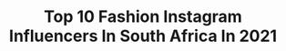 ---
title: Top 10 Fashion Instagram Influencers In South Africa In 2021
description: >-
  Find top fashion Instagram influencers in South Africa in 2021. Most popular hashtags: #sponsored #mrpmystyle #menstreetstyle.
platform: Instagram
hits: 245
text_top: Discover the top-rated Instagram influencers on inBeat.
text_bottom: Our database holds 245 Instagram influencers like this in South Africa for you to connect with.
profiles:
  - username: "ismaeelbagus"
    fullname: >-
      Ismaeel Bagus
    bio: >-
      Fashion | Photography | Lifestyle 📍Cape Town, South Africa 📸 @flashmeishi 📨 ismaeelbagus@gmail.com ...🧵 Be part of the change ⤵️
    location: "South Africa"
    followers: 3847
    engagement: 2504
    commentsToLikes: 0.114857
    id: ck136233x4dks0i19e0kr7qsm
    verified: false
    hashtags: "#celebratemzansi, #bts, #supportlocalbusiness, #iykyk"
  - username: "siya_hashe"
    fullname: >-
      Siyamthanda Hashe 🤍
    bio: >-
      Beauty, Fashion & Lifestyle 📍Cape Town 📚👩🏽‍🎓 Chair: @amaqhawekazi_ec 💎
    location: "South Africa"
    followers: 6126
    engagement: 1791
    commentsToLikes: 0.083913
    id: ckaoziugtm2q40i78y3toxzf0
    verified: false
    hashtags: "#blackouttuesday"
  - username: "zeenatkh_"
    fullname: >-
      Zeenat Khan
    bio: >-
      • Email : info@curativeconcepts.com • Stylist @rogue_styling •@damodelmanagement •Fashion|Fitness|Food •UCT Bcom graduate
    location: "South Africa"
    followers: 9452
    engagement: 1046
    commentsToLikes: 0.202621
    id: ck5zt80vuzwqc0i140ooagtz6
    verified: false
    hashtags: "#rocolove, #rocofamous, #strangerthings, #iconixza"
  - username: "txshriq"
    fullname: >-
      tashriq 🧿
    bio: >-
      he/him fashion student 18 | durban, south africa
    location: "South Africa"
    followers: 5151
    engagement: 2919
    commentsToLikes: 0.199956
    id: ckap8rm6spkdg0i78v6ljb65s
    verified: false
    hashtags: "#quarantine, #lockdown, #valentinesday, #superbman"
  - username: "mattejacobs"
    fullname: >-
      Matte Jacobs
    bio: >-
      Cape Town @20modelmanagement Johannesburg @syncmodels_ • Make Up⠀ • Fashion ⠀ • Face of @houseoflecap • Creative 🇿🇦 ✊🏽✊🏿✊🏾🏳️‍🌈⠀
    location: "South Africa"
    followers: 9111
    engagement: 1110
    commentsToLikes: 0.081498
    id: ck5zy5rny9a3r0i14dbfi53e1
    verified: false
    hashtags: "#minimalism, #boymua, #makeup, #blacklivesmatter"
  - username: "jessica_vanheerden"
    fullname: >-
      Jessica van Heerden
    bio: >-
      Award Winning Content Creator 🇿🇦 Beauty, Fashion, Lifestyle & YouTube vheerdenjessica@gmail.com
    location: "South Africa"
    followers: 41896
    engagement: 677
    commentsToLikes: 0.029140
    id: ck135ukud3bat0i199i7ol35t
    verified: false
    hashtags: "#selfcaresunday, #cottonon, #capetown, #spritzersaturday"
  - username: "ruthjoseph_"
    fullname: >-
      Ruth Chrystal Joseph
    bio: >-
      ✂️ Fedisa Fashion Student 📧 ruthchrystaljoseph@gmail.com 🌴 Cape Town, South Africa
    location: "South Africa"
    followers: 5626
    engagement: 1505
    commentsToLikes: 0.067349
    id: ck5zoeyf9qev70i1464xtsr7i
    verified: false
    hashtags: ""
  - username: "hayleykathoke"
    fullname: >-
      Hayley Kathoke
    bio: >-
      JHB 🇿🇦 Fashion Student 👩🏽‍🎓 Model @icegenetics @icemodelsjhb Exclusive content ⬇️
    location: "South Africa"
    followers: 22534
    engagement: 502
    commentsToLikes: 0.051120
    id: ckap2h7a5ytcz0i783pc5it20
    verified: false
    hashtags: ""
  - username: "mspaulabee"
    fullname: >-
      Ms Paula Bee
    bio: >-
      Curly-Headed Brown Girl 🦋 Daughter of the King ✨🇿🇦 Married to @lowdl 👰🏽🤵🏽 I create fashion, beauty & lifestyle content! #CWSquad @canalwalk
    location: "South Africa"
    followers: 50164
    engagement: 419
    commentsToLikes: 0.034196
    id: ck5hkoywvit0w0i11ghe3b4ww
    verified: false
    hashtags: "#foschiniallwoman, #labello111years, #cwsquad, #sponsored"
  - username: "datcuteud"
    fullname: >-
      CUTE UD’s Fashion 🤎
    bio: >-
      Star in the making 📧 datcuteud77@gmail.com or dm 📍:cape Town 🇿🇦/ 🇳🇬 Fashion | influencer | model
    location: "South Africa"
    followers: 13106
    engagement: 848
    commentsToLikes: 0.152251
    id: ck5zs2lfnxpf50i14g8whux1f
    verified: false
    hashtags: "#mrpmystyle, #zaramenmag, #menstreetstyle, #kidsfashioninfluencer"
---